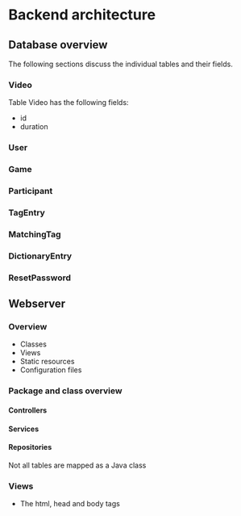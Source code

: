 # Backend architecture

## Database overview

The following sections discuss the individual tables and their fields.

### Video

Table Video has the following fields:

* id
* duration

### User

### Game

### Participant

### TagEntry

### MatchingTag

### DictionaryEntry

### ResetPassword

## Webserver

### Overview

* Classes
* Views
* Static resources
* Configuration files

### Package and class overview

#### Controllers

#### Services

#### Repositories

Not all tables are mapped as a Java class

### Views

* The html, head and body tags
